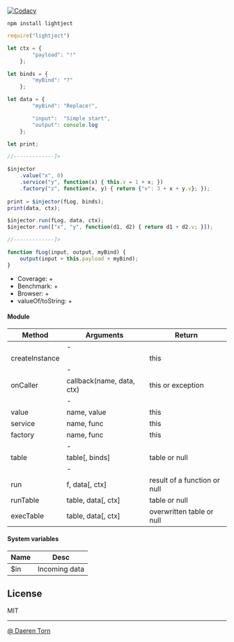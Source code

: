 [![Codacy][cod_b]][cod_l]

`npm install lightject`


```js
require("lightject")

let ctx = {
        "payload": "!"
    };

let binds = {
        "myBind": "?"
    };

let data = {
        "myBind": "Replace!",

        "input":  "Simple start",
        "output": console.log
    };

let print;

//-------------]>

$injector
    .value("x", 0)
    .service("y", function(x) { this.v = 1 + x; })
    .factory("z", function(x, y) { return {"v": 3 + x + y.v}; });
    
print = $injector(fLog, binds);
print(data, ctx);

$injector.run(fLog, data, ctx);
$injector.run(["x", "y", function(d1, d2) { return d1 + d2.v; }]);

//-------------]>

function fLog(input, output, myBind) {
    output(input + this.payload + myBind);
}
```

* Coverage: +
* Benchmark: +
* Browser: +
* valueOf/toString: +


#### Module

| Method          | Arguments                   | Return                           |
|-----------------|-----------------------------|----------------------------------|
|                 | -                           |                                  |
| createInstance  |                             | this                             |
|                 | -                           |                                  |
| onCaller        | callback(name, data, ctx)   | this or exception                |
|                 | -                           |                                  |
| value           | name, value                 | this                             |
| service         | name, func                  | this                             |
| factory         | name, func                  | this                             |
|                 | -                           |                                  |
| table           | table[, binds]              | table or null                    |
|                 | -                           |                                  |
| run             | f, data[, ctx]              | result of a function or null     |
| runTable        | table, data[, ctx]          | table or null                    |
| execTable       | table, data[, ctx]          | overwritten table or null        |


#### System variables

| Name      | Desc                                |
|-----------|-------------------------------------|
| $in       | Incoming data                       | 


## License

MIT

----------------------------------
[@ Daeren Torn][1]


[1]: http://666.io

[cod_b]: https://img.shields.io/codacy/5ce7382c312d4cd091acabd06bfcde15.svg
[cod_l]: https://www.codacy.com/app/daeren/Lightject/dashboard